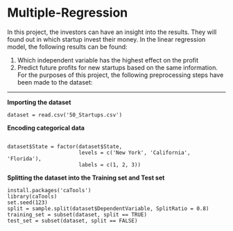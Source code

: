 # Multiple-Regression
In this project, the investors can have an insight into the results. They will found out in which startup invest their money.
In the linear regression model, the following results can be found:
1. Which independent variable has the highest effect on the profit
2. Predict future profits for new startups based on the same information.
For the purposes of this project, the following preprocessing steps have been made to the dataset: 

---

**Importing the dataset**

`dataset = read.csv('50_Startups.csv')`

**Encoding categorical data**

```

dataset$State = factor(dataset$State,
                       levels = c('New York', 'California', 'Florida'),
                       labels = c(1, 2, 3))

```

**Splitting the dataset into the Training set and Test set**

```
install.packages('caTools') 
library(caTools)
set.seed(123)  
split = sample.split(dataset$DependentVariable, SplitRatio = 0.8)
training_set = subset(dataset, split == TRUE)
test_set = subset(dataset, split == FALSE)

```

